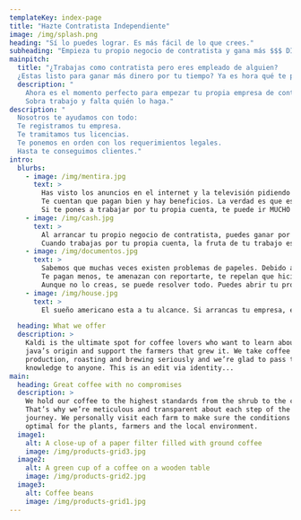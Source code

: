 ```yaml
---
templateKey: index-page
title: "Hazte Contratista Independiente"
image: /img/splash.png
heading: "Sí lo puedes lograr. Es más fácil de lo que crees."
subheading: "Empieza tu propio negocio de contratista y gana más $$$ DINERO $$$"
mainpitch:
  title: "¿Trabajas como contratista pero eres empleado de alguien?  
  ¿Estas listo para ganar más dinero por tu tiempo? Ya es hora qué te paguen lo que vale tu trabajo."
  description: "
    Ahora es el momento perfecto para empezar tu propia empresa de contratista.  
    Sobra trabajo y falta quién lo haga."
description: "
  Nosotros te ayudamos con todo:
  Te registramos tu empresa.
  Te tramitamos tus licencias.
  Te ponemos en orden con los requerimientos legales.
  Hasta te conseguimos clientes."
intro:
  blurbs:
    - image: /img/mentira.jpg
      text: >
        Has visto los anuncios en el internet y la televisión pidiendo que apliques para ser empleado.
        Te cuentan que pagan bien y hay beneficios. La verdad es que eso puro rollo porque solo es para cierto tipo de gente.
        Si te pones a trabajar por tu propia cuenta, te puede ir MUCHO mejor.
    - image: /img/cash.jpg
      text: >
        Al arrancar tu propio negocio de contratista, puedes ganar por lo menos $50 por hora, el doble de lo que pagan los trabajos de empleado.
        Cuando trabajas por tu propia cuenta, la fruta de tu trabajo es tuya, no de tu jefe. Gana buen dinero sin tener jefe.
    - image: /img/documentos.jpg
      text: >
        Sabemos que muchas veces existen problemas de papeles. Debido a esto, todo se complica.
        Te pagan menos, te amenazan con reportarte, te repelan que hiciste mal el trabajo para bajarte el precio, etc.
        Aunque no lo creas, se puede resolver todo. Puedes abrir tu propio negocio con ITIN y estar bien. Quitate complicaciones.
    - image: /img/house.jpg
      text: >
        El sueño americano esta a tu alcance. Si arrancas tu empresa, el éxito está en tus manos y podrás obtener lo que siempre has deseado.

  heading: What we offer
  description: >
    Kaldi is the ultimate spot for coffee lovers who want to learn about their
    java’s origin and support the farmers that grew it. We take coffee
    production, roasting and brewing seriously and we’re glad to pass that
    knowledge to anyone. This is an edit via identity...
main:
  heading: Great coffee with no compromises
  description: >
    We hold our coffee to the highest standards from the shrub to the cup.
    That’s why we’re meticulous and transparent about each step of the coffee’s
    journey. We personally visit each farm to make sure the conditions are
    optimal for the plants, farmers and the local environment.
  image1:
    alt: A close-up of a paper filter filled with ground coffee
    image: /img/products-grid3.jpg
  image2:
    alt: A green cup of a coffee on a wooden table
    image: /img/products-grid2.jpg
  image3:
    alt: Coffee beans
    image: /img/products-grid1.jpg
---
```

